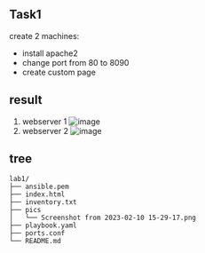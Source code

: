 ## Task1
create 2 machines:
- install apache2
- change port from 80 to 8090
- create custom page

## result
1. webserver 1
![image](/pics/Screenshot%20from%202023-02-10%2015-44-00.png)
2. webserver 2
![image](/pics/Screenshot%20from%202023-02-10%2015-44-08.png)

## tree
```
lab1/
├── ansible.pem
├── index.html
├── inventory.txt
├── pics
│   └── Screenshot from 2023-02-10 15-29-17.png
├── playbook.yaml
├── ports.conf
└── README.md
```


